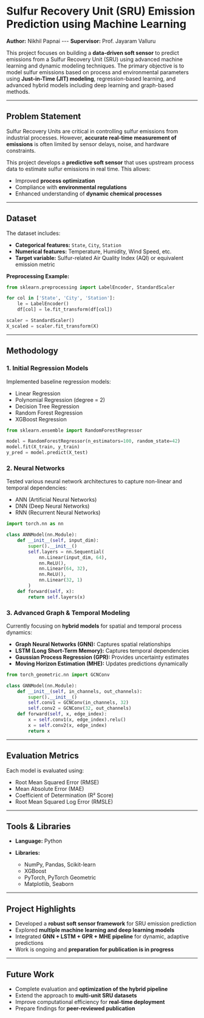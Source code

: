 # Sulfur Recovery Unit (SRU) Emission Prediction using Machine Learning

**Author:** Nikhil Papnai ---
**Supervisor:** Prof. Jayaram Valluru

This project focuses on building a **data-driven soft sensor** to predict emissions from a Sulfur Recovery Unit (SRU) using advanced machine learning and dynamic modeling techniques. The primary objective is to model sulfur emissions based on process and environmental parameters using **Just-in-Time (JIT) modeling**, regression-based learning, and advanced hybrid models including deep learning and graph-based methods.

---

## Problem Statement

Sulfur Recovery Units are critical in controlling sulfur emissions from industrial processes. However, **accurate real-time measurement of emissions** is often limited by sensor delays, noise, and hardware constraints.

This project develops a **predictive soft sensor** that uses upstream process data to estimate sulfur emissions in real time. This allows:

* Improved **process optimization**
* Compliance with **environmental regulations**
* Enhanced understanding of **dynamic chemical processes**

---

## Dataset

The dataset includes:

* **Categorical features:** `State`, `City`, `Station`
* **Numerical features:** Temperature, Humidity, Wind Speed, etc.
* **Target variable:** Sulfur-related Air Quality Index (AQI) or equivalent emission metric

**Preprocessing Example:**

```python
from sklearn.preprocessing import LabelEncoder, StandardScaler

for col in ['State', 'City', 'Station']:
    le = LabelEncoder()
    df[col] = le.fit_transform(df[col])

scaler = StandardScaler()
X_scaled = scaler.fit_transform(X)
```

---

## Methodology

### 1. Initial Regression Models

Implemented baseline regression models:

* Linear Regression
* Polynomial Regression (degree = 2)
* Decision Tree Regression
* Random Forest Regression
* XGBoost Regression

```python
from sklearn.ensemble import RandomForestRegressor

model = RandomForestRegressor(n_estimators=100, random_state=42)
model.fit(X_train, y_train)
y_pred = model.predict(X_test)
```

### 2. Neural Networks

Tested various neural network architectures to capture non-linear and temporal dependencies:

* ANN (Artificial Neural Networks)
* DNN (Deep Neural Networks)
* RNN (Recurrent Neural Networks)

```python
import torch.nn as nn

class ANNModel(nn.Module):
    def __init__(self, input_dim):
        super().__init__()
        self.layers = nn.Sequential(
            nn.Linear(input_dim, 64),
            nn.ReLU(),
            nn.Linear(64, 32),
            nn.ReLU(),
            nn.Linear(32, 1)
        )
    def forward(self, x):
        return self.layers(x)
```

### 3. Advanced Graph & Temporal Modeling

Currently focusing on **hybrid models** for spatial and temporal process dynamics:

* **Graph Neural Networks (GNN):** Captures spatial relationships
* **LSTM (Long Short-Term Memory):** Captures temporal dependencies
* **Gaussian Process Regression (GPR):** Provides uncertainty estimates
* **Moving Horizon Estimation (MHE):** Updates predictions dynamically

```python
from torch_geometric.nn import GCNConv

class GNNModel(nn.Module):
    def __init__(self, in_channels, out_channels):
        super().__init__()
        self.conv1 = GCNConv(in_channels, 32)
        self.conv2 = GCNConv(32, out_channels)
    def forward(self, x, edge_index):
        x = self.conv1(x, edge_index).relu()
        x = self.conv2(x, edge_index)
        return x
```

---

## Evaluation Metrics

Each model is evaluated using:

* Root Mean Squared Error (RMSE)
* Mean Absolute Error (MAE)
* Coefficient of Determination (R² Score)
* Root Mean Squared Log Error (RMSLE)

---

## Tools & Libraries

* **Language:** Python
* **Libraries:**

  * NumPy, Pandas, Scikit-learn
  * XGBoost
  * PyTorch, PyTorch Geometric
  * Matplotlib, Seaborn

---

## Project Highlights

* Developed a **robust soft sensor framework** for SRU emission prediction
* Explored **multiple machine learning and deep learning models**
* Integrated **GNN + LSTM + GPR + MHE pipeline** for dynamic, adaptive predictions
* Work is ongoing and **preparation for publication is in progress**

---

## Future Work

* Complete evaluation and **optimization of the hybrid pipeline**
* Extend the approach to **multi-unit SRU datasets**
* Improve computational efficiency for **real-time deployment**
* Prepare findings for **peer-reviewed publication**

```
```
